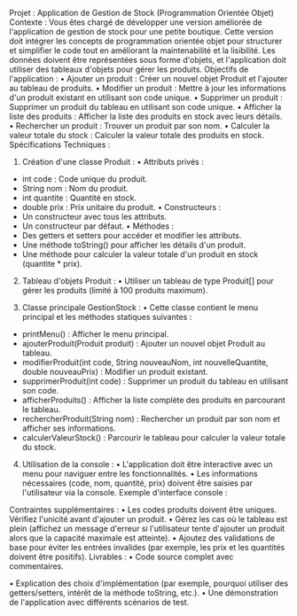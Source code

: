Projet : Application de Gestion de Stock (Programmation Orientée Objet)
Contexte :
Vous êtes chargé de développer une version améliorée de l&#39;application de gestion de stock
pour une petite boutique. Cette version doit intégrer les concepts de programmation
orientée objet pour structurer et simplifier le code tout en améliorant la maintenabilité et la
lisibilité. Les données doivent être représentées sous forme d&#39;objets, et l&#39;application doit
utiliser des tableaux d&#39;objets pour gérer les produits.
Objectifs de l&#39;application :
• Ajouter un produit : Créer un nouvel objet Produit et l&#39;ajouter au tableau de produits.
• Modifier un produit : Mettre à jour les informations d&#39;un produit existant en utilisant son
code unique.
• Supprimer un produit : Supprimer un produit du tableau en utilisant son code unique.
• Afficher la liste des produits : Afficher la liste des produits en stock avec leurs détails.
• Rechercher un produit : Trouver un produit par son nom.
• Calculer la valeur totale du stock : Calculer la valeur totale des produits en stock.
Spécifications Techniques :
1. Création d&#39;une classe Produit :
• Attributs privés :
- int code : Code unique du produit.
- String nom : Nom du produit.
- int quantite : Quantité en stock.
- double prix : Prix unitaire du produit.
• Constructeurs :
- Un constructeur avec tous les attributs.
- Un constructeur par défaut.
• Méthodes :
- Des getters et setters pour accéder et modifier les attributs.
- Une méthode toString() pour afficher les détails d&#39;un produit.
- Une méthode pour calculer la valeur totale d&#39;un produit en stock (quantite * prix).
2. Tableau d&#39;objets Produit :
• Utiliser un tableau de type Produit[] pour gérer les produits (limité à 100 produits
maximum).

3. Classe principale GestionStock :
• Cette classe contient le menu principal et les méthodes statiques suivantes :
- printMenu() : Afficher le menu principal.
- ajouterProduit(Produit produit) : Ajouter un nouvel objet Produit au tableau.
- modifierProduit(int code, String nouveauNom, int nouvelleQuantite, double nouveauPrix)
: Modifier un produit existant.
- supprimerProduit(int code) : Supprimer un produit du tableau en utilisant son code.
- afficherProduits() : Afficher la liste complète des produits en parcourant le tableau.
- rechercherProduit(String nom) : Rechercher un produit par son nom et afficher ses
informations.
- calculerValeurStock() : Parcourir le tableau pour calculer la valeur totale du stock.
4. Utilisation de la console :
• L&#39;application doit être interactive avec un menu pour naviguer entre les fonctionnalités.
• Les informations nécessaires (code, nom, quantité, prix) doivent être saisies par
l&#39;utilisateur via la console.
Exemple d&#39;interface console :

Contraintes supplémentaires :
• Les codes produits doivent être uniques. Vérifiez l&#39;unicité avant d&#39;ajouter un produit.
• Gérez les cas où le tableau est plein (affichez un message d&#39;erreur si l&#39;utilisateur tente
d&#39;ajouter un produit alors que la capacité maximale est atteinte).
• Ajoutez des validations de base pour éviter les entrées invalides (par exemple, les prix et
les quantités doivent être positifs).
Livrables :
• Code source complet avec commentaires.

• Explication des choix d&#39;implémentation (par exemple, pourquoi utiliser des
getters/setters, intérêt de la méthode toString, etc.).
• Une démonstration de l&#39;application avec différents scénarios de test.
